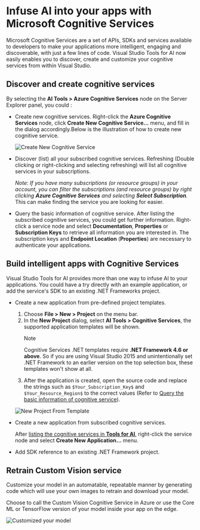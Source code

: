 # Infuse AI into your apps with Microsoft Cognitive Services
Microsoft Cognitive Services are a set of APIs, SDKs and services available to developers to make your applications more intelligent, engaging and discoverable, with just a few lines of code.
Visual Studio Tools for AI now easily enables you to discover, create and customize your cognitive services from within Visual Studio.

## Discover and create cognitive services
By selecting the **AI Tools > Azure Cognitive Services** node on the Server Explorer panel, you could :

-	Create new cognitive services.
	Right-click the **Azure Cognitive Services** node, click **Create New Cognitive Service...** menu, and fill in the dialog accordingly.Below is the illustration of how to create new cognitive service.

	![Create New Cognitive Service](./media/cognitive-services/create-service.gif)

- <a id="list-services">Discover (list) all your subscribed cognitive services</a>. Refreshing (Double clicking or right-clicking and selecting refreshing) will list all cognitive services in your subscriptions. 

	*Note: If you have many subscriptions (or resource groups) in your account, you can filter the subscriptions (and resource groups) by right clicking **Azure Cognitive Services** and selecting **Select Subscription**.* This can make finding the service you are looking for easier.

- <a id="service-properties">Query the basic information of cognitive service</a>. After listing the subscribed cognitive services, you could get further information. Right-click a service node and select **Documentation**, **Properties** or **Subscription Keys** to retrieve all information you are interested in. The subscription keys and **Endpoint Location** (**Properties**) are necessary to authenticate your applications.

## Build intelligent apps with Cognitive Services 
Visual Studio Tools for AI provides more than one way to infuse AI to your applications. You could have a try directly with an example application, or add the service's SDK to an existing .NET Frameworks project.

- Create a new application from pre-defined project templates. 
	1. Choose **File > New > Project** on the menu bar.
	2. In the **New Project** dialog, select **AI Tools > Cognitive Services**, the supported application templates will be shown.
		> [!NOTE]
		>
		> Cognitive Services .NET templates require **.NET Framework 4.6 or above**.
		> So if you are using Visual Studio 2015 and unintentionally set .NET Framework to an earlier version on the top selection box, these templates won't show at all. 
	3. After the application is created, open the source code and replace the strings such as `$Your_Subscription_Key$` and `$Your_Resource_Region$` to the correct values (Refer to [Query the basic information of cognitive service](#service-properties)).

	![New Project From Template](./media/cognitive-services/create-project.gif)

- Create a new application from subscribed cognitive services.

	After [listing the cognitive services in **Tools for AI**](#list-services), right-click the service node and select **Create New Application...** menu.

- Add SDK reference to an existing .NET Framework project. 

## Retrain Custom Vision service
Customize your model in an automatable, repeatable manner by generating code which will use your own images to retrain and download your model. 

Choose to call the Custom Vision Cognitive Service in Azure or use the Core ML or TensorFlow version of your model inside your app on the edge.

![Customized your model](./media/cognitive-services/custom-vision.gif)